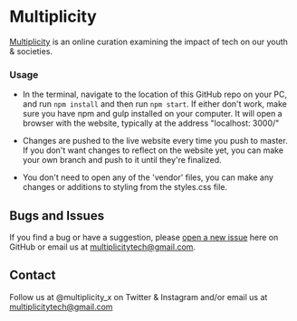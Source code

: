 # Multiplicity

[Multiplicity](http://www.multiplicitytech.tech) is an online curation examining the impact of tech on our youth & societies. 

### Usage

* In the terminal, navigate to the location of this GitHub repo on your PC, and run `npm install` and then run `npm start`. If either don't work, make sure you have npm and gulp installed on your computer. It will open a browser with the website, typically at the address "localhost: 3000/"

* Changes are pushed to the live website every time you push to master. If you don't want changes to reflect on the website yet, you can make your own branch and push to it until they're finalized.

* You don't need to open any of the 'vendor' files, you can make any changes or additions to styling from the styles.css file.

## Bugs and Issues

If you find a bug or have a suggestion, please [open a new issue](https://github.com/mutiplicitytech/multiplicity.github.io/issues) here on GitHub or email us at multiplicitytech@gmail.com.

## Contact

Follow us at @multiplicity_x on Twitter & Instagram and/or email us at multiplicitytech@gmail.com

